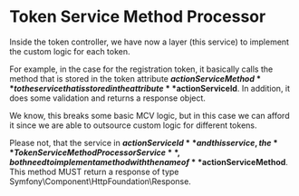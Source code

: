 #  Token Service Method Processor 

Inside the token controller, we have now a layer (this service) to implement the custom logic for each token.

For example, in the case for the registration token, it basically calls the method that is stored in the token attribute **$actionServiceMethod** to the service that is stored in the attribute **$actionServiceId**. In addition, it does some validation and returns a response object.

We know, this breaks some basic MCV logic, but in this case we can afford it since we are able to outsource custom logic for different tokens.

Please not, that the service in **$actionServiceId** and this service, the **TokenServiceMethodProcessorService**, both need to implement a method with the name of **$actionServiceMethod**. This method MUST return a response of type Symfony\\Component\\HttpFoundation\\Response.
